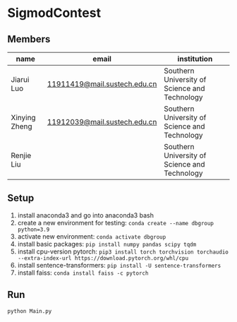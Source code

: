# SigmodContest
## Members
| name | email | institution |
|------|-------|-------------|
| Jiarui Luo | 11911419@mail.sustech.edu.cn | Southern University of Science and Technology |
| Xinying Zheng | 11912039@mail.sustech.edu.cn | Southern University of Science and Technology |
| Renjie Liu || Southern University of Science and Technology |

## Setup
1. install anaconda3 and go into anaconda3 bash
2. create a new environment for testing: 
`conda create --name dbgroup python=3.9`
3. activate new environment: `conda activate dbgroup`
4. install basic packages: `pip install numpy pandas scipy tqdm`
5. install cpu-version pytorch: `pip3 install torch torchvision torchaudio --extra-index-url https://download.pytorch.org/whl/cpu`
6. install sentence-transformers: `pip install -U sentence-transformers`
7. install faiss: `conda install faiss -c pytorch`

## Run
`python Main.py`
